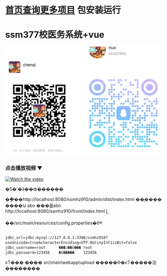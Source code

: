 # [首页查询更多项目](https://github.com/GraduationProject-ssm) 包安装运行


# ssm377校医务系统+vue

![picture](https://raw.githubusercontent.com/GraduationProject-springboot/.github/main/img/wx.png)

### 点击播放视频 ▼
[![Watch the video](https://i.sstatic.net/Vp2cE.png)]()


�Ƽ�ʹ�ã��ȸ������

��ַ��http://localhost:8080/ssmhz910/admin/dist/index.html ��̨���� 
����Ա abo  ���룺abo  
http://localhost:8080/ssmhz910/front/index.html ǰ̨

 
 
��/src/main/resources/config.properties�б༭
											
	jdbc_url=jdbc:mysql://127.0.0.1:3306/ssmhz910?useUnicode=true&characterEncoding=UTF-8&tinyInt1isBit=false
	jdbc_username=root	    ���ݿ��û��� root
	jdbc_password=123456	�û�����    123456


ͼƬ���·���� src\main\webapp\upload �����ϴ�ͼƬ�����治��������











